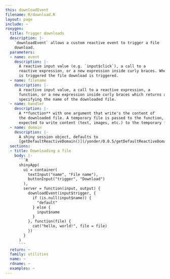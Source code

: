 ```yaml
---
this: downloadEvent
filename: R/download.R
layout: page
include: ~
roxygen:
  title: Trigger downloads
  description: |-
    `downloadEvent` allows a custom reactive event to trigger a file
    download.
  parameters:
  - name: event
    description: |-
      A reactive input value (e.g. `input$click`), a call to a
      reactive expression, or a new expression inside curly braces. When `event`
      is triggered the file download is triggered.
  - name: filename
    description: |-
      A reactive input value, a call to a reactive expression, a
      function, or a new expression inside curly braces which returns a string
      specifying the name of the downloaded file.
  - name: handler
    description: |-
      A **function** with one argument that write's the content of
      the downloaded file. A temporary file is passed to the function, which is
      expected to write content (text, images, etc.) to the temporary file.
  - name: domain
    description: |-
      A shiny session object, defaults to
      [getDefaultReactiveDomain()](/yonder/0.0.5/getDefaultReactiveDomain.html).
  sections:
  - title: Downloading a file
    body: |-
      ```R
      shinyApp(
        ui = container(
          textInput("name", "File name"),
          buttonInput("trigger", "Download")
        ),
        server = function(input, output) {
          downloadEvent(input$trigger, {
            if (is.null(input$name)) {
              "default"
            } else {
              input$name
            }
          }, function(file) {
            cat("hello, world!", file = file)
          })
        }
      )
      ```
  return: ~
  family: utilities
  name: ~
  rdname: ~
  examples: ~
---
```

